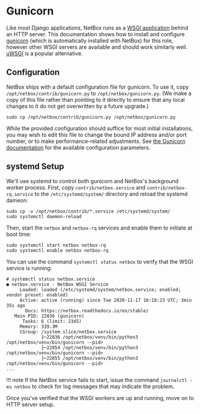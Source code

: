 # Gunicorn

Like most Django applications, NetBox runs as a [WSGI application](https://en.wikipedia.org/wiki/Web_Server_Gateway_Interface) behind an HTTP server. This documentation shows how to install and configure [gunicorn](http://gunicorn.org/) (which is automatically installed with NetBox) for this role, however other WSGI servers are available and should work similarly well. [uWSGI](https://uwsgi-docs.readthedocs.io/en/latest/) is a popular alternative.

## Configuration

NetBox ships with a default configuration file for gunicorn. To use it, copy `/opt/netbox/contrib/gunicorn.py` to `/opt/netbox/gunicorn.py`. (We make a copy of this file rather than pointing to it directly to ensure that any local changes to it do not get overwritten by a future upgrade.)

```no-highlight
sudo cp /opt/netbox/contrib/gunicorn.py /opt/netbox/gunicorn.py
```

While the provided configuration should suffice for most initial installations, you may wish to edit this file to change the bound IP address and/or port number, or to make performance-related adjustments. See [the Gunicorn documentation](https://docs.gunicorn.org/en/stable/configure.html) for the available configuration parameters.

## systemd Setup

We'll use systemd to control both gunicorn and NetBox's background worker process. First, copy `contrib/netbox.service` and `contrib/netbox-rq.service` to the `/etc/systemd/system/` directory and reload the systemd dameon:

```no-highlight
sudo cp -v /opt/netbox/contrib/*.service /etc/systemd/system/
sudo systemctl daemon-reload
```

Then, start the `netbox` and `netbox-rq` services and enable them to initiate at boot time:

```no-highlight
sudo systemctl start netbox netbox-rq
sudo systemctl enable netbox netbox-rq
```

You can use the command `systemctl status netbox` to verify that the WSGI service is running:

```no-highlight
# systemctl status netbox.service
● netbox.service - NetBox WSGI Service
     Loaded: loaded (/etc/systemd/system/netbox.service; enabled; vendor preset: enabled)
     Active: active (running) since Tue 2020-11-17 16:18:23 UTC; 3min 35s ago
       Docs: https://netbox.readthedocs.io/en/stable/
   Main PID: 22836 (gunicorn)
      Tasks: 6 (limit: 2345)
     Memory: 339.3M
     CGroup: /system.slice/netbox.service
             ├─22836 /opt/netbox/venv/bin/python3 /opt/netbox/venv/bin/gunicorn --pid>
             ├─22854 /opt/netbox/venv/bin/python3 /opt/netbox/venv/bin/gunicorn --pid>
             ├─22855 /opt/netbox/venv/bin/python3 /opt/netbox/venv/bin/gunicorn --pid>
...
```

!!! note
    If the NetBox service fails to start, issue the command `journalctl -eu netbox` to check for log messages that may indicate the problem.

Once you've verified that the WSGI workers are up and running, move on to HTTP server setup.

